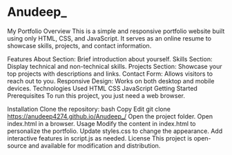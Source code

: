 # Anudeep_
My Portfolio
Overview
This is a simple and responsive portfolio website built using only HTML, CSS, and JavaScript. It serves as an online resume to showcase skills, projects, and contact information.

Features
About Section: Brief introduction about yourself.
Skills Section: Display technical and non-technical skills.
Projects Section: Showcase your top projects with descriptions and links.
Contact Form: Allows visitors to reach out to you.
Responsive Design: Works on both desktop and mobile devices.
Technologies Used
HTML
CSS
JavaScript
Getting Started
Prerequisites
To run this project, you just need a web browser.

Installation
Clone the repository:
bash
Copy
Edit
git clone  https://anudeep4274.github.io/Anudeep_/
Open the project folder.
Open index.html in a browser.
Usage
Modify the content in index.html to personalize the portfolio.
Update styles.css to change the appearance.
Add interactive features in script.js as needed.
License
This project is open-source and available for modification and distribution.
